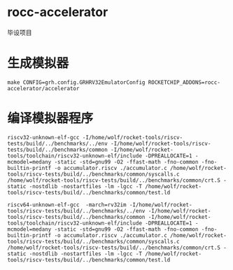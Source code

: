 # rocc-accelerator
毕设项目

# 生成模拟器
```make CONFIG=grh.config.GRHRV32EmulatorConfig ROCKETCHIP_ADDONS=rocc-accelerator/accelerator```

# 编译模拟器程序
```riscv32-unknown-elf-gcc -I/home/wolf/rocket-tools/riscv-tests/build/../benchmarks/../env -I/home/wolf/rocket-tools/riscv-tests/build/../benchmarks/common -I/home/wolf/rocket-tools/toolchain/riscv32-unknown-elf/include -DPREALLOCATE=1 -mcmodel=medany -static -std=gnu99 -O2 -ffast-math -fno-common -fno-builtin-printf -o accumulator.riscv ./accumulator.c /home/wolf/rocket-tools/riscv-tests/build/../benchmarks/common/syscalls.c /home/wolf/rocket-tools/riscv-tests/build/../benchmarks/common/crt.S -static -nostdlib -nostartfiles -lm -lgcc -T /home/wolf/rocket-tools/riscv-tests/build/../benchmarks/common/test.ld```

```riscv64-unknown-elf-gcc  -march=rv32im -I/home/wolf/rocket-tools/riscv-tests/build/../benchmarks/../env -I/home/wolf/rocket-tools/riscv-tests/build/../benchmarks/common -I/home/wolf/rocket-tools/toolchain/riscv32-unknown-elf/include -DPREALLOCATE=1 -mcmodel=medany -static -std=gnu99 -O2 -ffast-math -fno-common -fno-builtin-printf -o accumulator.riscv ./accumulator.c /home/wolf/rocket-tools/riscv-tests/build/../benchmarks/common/syscalls.c /home/wolf/rocket-tools/riscv-tests/build/../benchmarks/common/crt.S -static -nostdlib -nostartfiles -lm -lgcc -T /home/wolf/rocket-tools/riscv-tests/build/../benchmarks/common/test.ld```